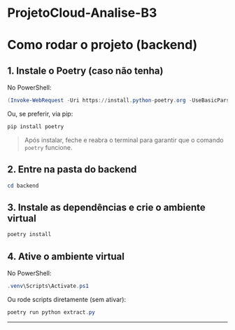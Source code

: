 # ProjetoCloud-Analise-B3

# Como rodar o projeto (backend)

## 1. Instale o Poetry (caso não tenha)

No PowerShell:
```powershell
(Invoke-WebRequest -Uri https://install.python-poetry.org -UseBasicParsing).Content | python -
```
Ou, se preferir, via pip:
```powershell
pip install poetry
```
> Após instalar, feche e reabra o terminal para garantir que o comando `poetry` funcione.

## 2. Entre na pasta do backend

```powershell
cd backend
```

## 3. Instale as dependências e crie o ambiente virtual

```powershell
poetry install
```

## 4. Ative o ambiente virtual

No PowerShell:
```powershell
.venv\Scripts\Activate.ps1
```

Ou rode scripts diretamente (sem ativar):
```powershell
poetry run python extract.py
```

---

